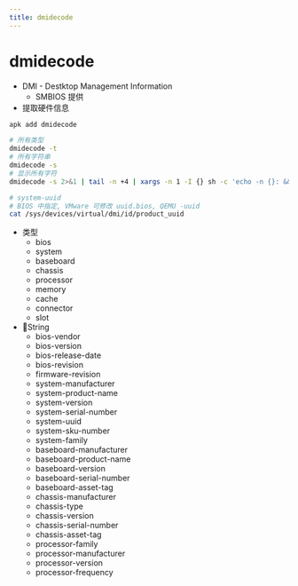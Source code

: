 ```yaml
---
title: dmidecode
---
```


# dmidecode
* DMI - Destktop Management Information
  * SMBIOS 提供
* 提取硬件信息

```bash
apk add dmidecode

# 所有类型
dmidecode -t
# 所有字符串
dmidecode -s
# 显示所有字符
dmidecode -s 2>&1 | tail -n +4 | xargs -n 1 -I {} sh -c 'echo -n {}: && dmidecode -s {}'

# system-uuid
# BIOS 中指定, VMware 可修改 uuid.bios, QEMU -uuid
cat /sys/devices/virtual/dmi/id/product_uuid
```

* 类型
  * bios
  * system
  * baseboard
  * chassis
  * processor
  * memory
  * cache
  * connector
  * slot
* String
  * bios-vendor
  * bios-version
  * bios-release-date
  * bios-revision
  * firmware-revision
  * system-manufacturer
  * system-product-name
  * system-version
  * system-serial-number
  * system-uuid
  * system-sku-number
  * system-family
  * baseboard-manufacturer
  * baseboard-product-name
  * baseboard-version
  * baseboard-serial-number
  * baseboard-asset-tag
  * chassis-manufacturer
  * chassis-type
  * chassis-version
  * chassis-serial-number
  * chassis-asset-tag
  * processor-family
  * processor-manufacturer
  * processor-version
  * processor-frequency
